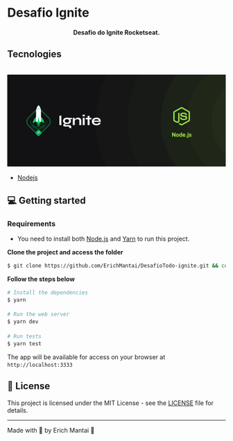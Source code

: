 # Desafio Ignite

<h4 align="center">
  Desafio do Ignite Rocketseat.
</h4>

## Tecnologies

<div align="center">
  <br />
  <img src="github/nodejs.png" alt="Technologies used">
</div>

- [Nodejs](https://nodejs.org/)

## 💻 Getting started

### Requirements

- You need to install both [Node.js](https://nodejs.org/en/download/) and [Yarn](https://yarnpkg.com/) to run this project.

**Clone the project and access the folder**

```bash
$ git clone https://github.com/ErichMantai/DesafioTodo-ignite.git && cd DesafioTodo-ignite
```

**Follow the steps below**

```bash
# Install the dependencies
$ yarn

# Run the web server
$ yarn dev

# Run tests
$ yarn test
```

The app will be available for access on your browser at `http://localhost:3333`

## 📝 License

This project is licensed under the MIT License - see the [LICENSE](LICENSE) file for details.

---

Made with 💜 by Erich Mantai 👋
